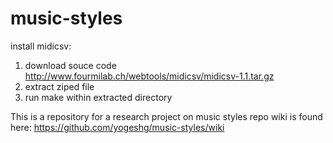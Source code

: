 # music-styles
install midicsv: 
1) download souce code http://www.fourmilab.ch/webtools/midicsv/midicsv-1.1.tar.gz
2) extract ziped file
3) run make within extracted directory

This is a repository for a research project on music styles
repo wiki is found here: https://github.com/yogeshg/music-styles/wiki
